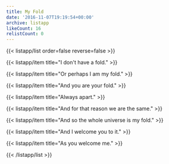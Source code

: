 ```yaml
---
title: My Fold
date: '2016-11-07T19:19:54+00:00'
archive: listapp
likeCount: 16
relistCount: 0
---
```


<!--more-->

{{< listapp/list order=false reverse=false >}}

   {{< listapp/item title="I don't have a fold." >}}

   {{< listapp/item title="Or perhaps I am my fold." >}}

   {{< listapp/item title="And you are your fold." >}}

   {{< listapp/item title="Always apart." >}}

   {{< listapp/item title="And for that reason we are the same." >}}

   {{< listapp/item title="And so the whole universe is my fold." >}}

   {{< listapp/item title="And I welcome you to it." >}}

   {{< listapp/item title="As you welcome me." >}}

{{< /listapp/list >}}
